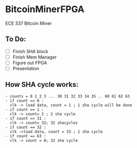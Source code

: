 BitcoinMinerFPGA
================

ECE 337  Bitcoin Miner

To Do:
------
- [ ] Finish SHA block 
- [ ] Finish Mem Manager
- [ ] Figure out FPGA
- [ ] Presentation

How SHA cycle works:
--------------------
    - counts = 0 1 2 3 ... 30 31 32 33 34 35 .. 60 61 62 63 
    - if count == 0 : 
      clk -> load data, count = 1 ; 1 sha cycle will be done
    - if count == 1 : 
      clk -> count= 2 ; 2 sha cycle
    - if count == 31 : 
      clk -> count= 32; 32 shacycles
    - if count == 32 : 
      clk ->load data, count = 33 ; 1 sha cycle
    - if count == 63 : 
      clk -> count = 0; 32 sha cycle
